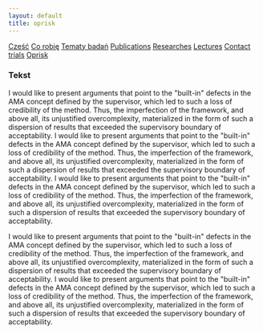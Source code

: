 ```yaml
---
layout: default
title: oprisk
---
```

<div id="myMenu">
  <script>
  document.body.classList.add('page-oprisk');
</script>
  <a href="/" class="menu-option">Cześć</a>
  <a href="/about" class="menu-option">Co robię</a>
  <a href="/topics" class="menu-option">Tematy badań</a>
  <a href="/publications" class="menu-option">Publications</a>
  <a href="/researches" class="menu-option">Researches</a>
  <a href="/conferences" class="menu-option">Lectures</a>
  <a href="/contact" class="menu-option">Contact</a>
  <a href="/trials" class="menu-option">trials</a>
  <a href="/oprisk" class="menu-option">Oprisk</a>
</div>

<div class="square"></div>
<div class="square1"></div>
<div class="square2"></div>
<div class="square-big"></div>


### Tekst
I would like to present arguments that point to the "built-in" defects in the AMA concept defined by the supervisor, which led to such a loss of credibility of the method. Thus, the imperfection of the framework, and above all, its unjustified overcomplexity, materialized in the form of such a dispersion of results that exceeded the supervisory boundary of acceptability.
I would like to present arguments that point to the "built-in" defects in the AMA concept defined by the supervisor, which led to such a loss of credibility of the method. Thus, the imperfection of the framework, and above all, its unjustified overcomplexity, materialized in the form of such a dispersion of results that exceeded the supervisory boundary of acceptability.
I would like to present arguments that point to the "built-in" defects in the AMA concept defined by the supervisor, which led to such a loss of credibility of the method. Thus, the imperfection of the framework, and above all, its unjustified overcomplexity, materialized in the form of such a dispersion of results that exceeded the supervisory boundary of acceptability.

I would like to present arguments that point to the "built-in" defects in the AMA concept defined by the supervisor, which led to such a loss of credibility of the method. Thus, the imperfection of the framework, and above all, its unjustified overcomplexity, materialized in the form of such a dispersion of results that exceeded the supervisory boundary of acceptability.
I would like to present arguments that point to the "built-in" defects in the AMA concept defined by the supervisor, which led to such a loss of credibility of the method. Thus, the imperfection of the framework, and above all, its unjustified overcomplexity, materialized in the form of such a dispersion of results that exceeded the supervisory boundary of acceptability.
